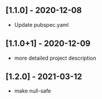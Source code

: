 ## [1.1.0] - 2020-12-08

* Update pubspec.yaml


## [1.1.0+1] - 2020-12-09

* more detailed project description

## [1.2.0] - 2021-03-12

* make null-safe
